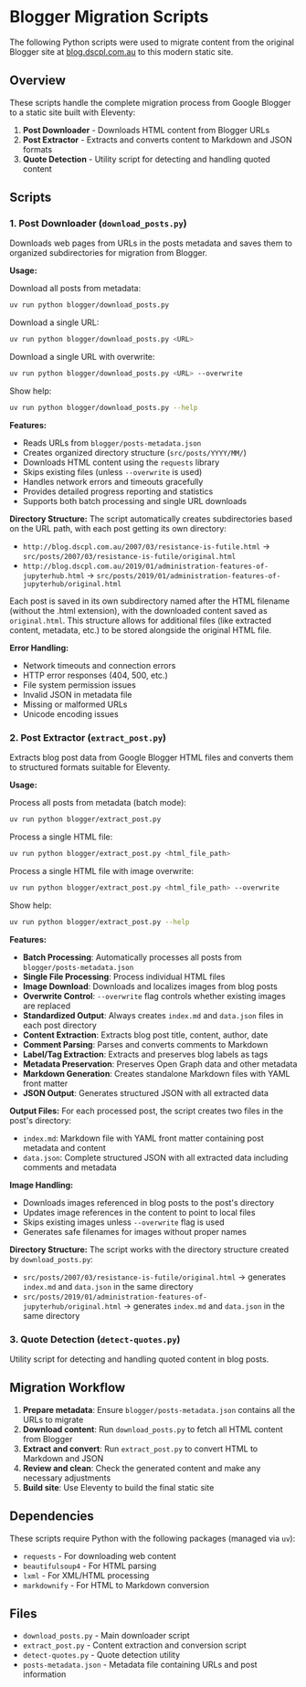 # Blogger Migration Scripts

The following Python scripts were used to migrate content from the original Blogger site at [blog.dscpl.com.au](http://blog.dscpl.com.au) to this modern static site.

## Overview

These scripts handle the complete migration process from Google Blogger to a static site built with Eleventy:

1. **Post Downloader** - Downloads HTML content from Blogger URLs
2. **Post Extractor** - Extracts and converts content to Markdown and JSON formats
3. **Quote Detection** - Utility script for detecting and handling quoted content

## Scripts

### 1. Post Downloader (`download_posts.py`)

Downloads web pages from URLs in the posts metadata and saves them to organized subdirectories for migration from Blogger.

**Usage:**

Download all posts from metadata:
```bash
uv run python blogger/download_posts.py
```

Download a single URL:
```bash
uv run python blogger/download_posts.py <URL>
```

Download a single URL with overwrite:
```bash
uv run python blogger/download_posts.py <URL> --overwrite
```

Show help:
```bash
uv run python blogger/download_posts.py --help
```

**Features:**
- Reads URLs from `blogger/posts-metadata.json`
- Creates organized directory structure (`src/posts/YYYY/MM/`)
- Downloads HTML content using the `requests` library
- Skips existing files (unless `--overwrite` is used)
- Handles network errors and timeouts gracefully
- Provides detailed progress reporting and statistics
- Supports both batch processing and single URL downloads

**Directory Structure:**
The script automatically creates subdirectories based on the URL path, with each post getting its own directory:
- `http://blog.dscpl.com.au/2007/03/resistance-is-futile.html` → `src/posts/2007/03/resistance-is-futile/original.html`
- `http://blog.dscpl.com.au/2019/01/administration-features-of-jupyterhub.html` → `src/posts/2019/01/administration-features-of-jupyterhub/original.html`

Each post is saved in its own subdirectory named after the HTML filename (without the .html extension), with the downloaded content saved as `original.html`. This structure allows for additional files (like extracted content, metadata, etc.) to be stored alongside the original HTML file.

**Error Handling:**
- Network timeouts and connection errors
- HTTP error responses (404, 500, etc.)
- File system permission issues
- Invalid JSON in metadata file
- Missing or malformed URLs
- Unicode encoding issues

### 2. Post Extractor (`extract_post.py`)

Extracts blog post data from Google Blogger HTML files and converts them to structured formats suitable for Eleventy.

**Usage:**

Process all posts from metadata (batch mode):
```bash
uv run python blogger/extract_post.py
```

Process a single HTML file:
```bash
uv run python blogger/extract_post.py <html_file_path>
```

Process a single HTML file with image overwrite:
```bash
uv run python blogger/extract_post.py <html_file_path> --overwrite
```

Show help:
```bash
uv run python blogger/extract_post.py --help
```

**Features:**
- **Batch Processing**: Automatically processes all posts from `blogger/posts-metadata.json`
- **Single File Processing**: Process individual HTML files
- **Image Download**: Downloads and localizes images from blog posts
- **Overwrite Control**: `--overwrite` flag controls whether existing images are replaced
- **Standardized Output**: Always creates `index.md` and `data.json` files in each post directory
- **Content Extraction**: Extracts blog post title, content, author, date
- **Comment Parsing**: Parses and converts comments to Markdown
- **Label/Tag Extraction**: Extracts and preserves blog labels as tags
- **Metadata Preservation**: Preserves Open Graph data and other metadata
- **Markdown Generation**: Creates standalone Markdown files with YAML front matter
- **JSON Output**: Generates structured JSON with all extracted data

**Output Files:**
For each processed post, the script creates two files in the post's directory:
- `index.md`: Markdown file with YAML front matter containing post metadata and content
- `data.json`: Complete structured JSON with all extracted data including comments and metadata

**Image Handling:**
- Downloads images referenced in blog posts to the post's directory
- Updates image references in the content to point to local files
- Skips existing images unless `--overwrite` flag is used
- Generates safe filenames for images without proper names

**Directory Structure:**
The script works with the directory structure created by `download_posts.py`:
- `src/posts/2007/03/resistance-is-futile/original.html` → generates `index.md` and `data.json` in the same directory
- `src/posts/2019/01/administration-features-of-jupyterhub/original.html` → generates `index.md` and `data.json` in the same directory

### 3. Quote Detection (`detect-quotes.py`)

Utility script for detecting and handling quoted content in blog posts.

## Migration Workflow

1. **Prepare metadata**: Ensure `blogger/posts-metadata.json` contains all the URLs to migrate
2. **Download content**: Run `download_posts.py` to fetch all HTML content from Blogger
3. **Extract and convert**: Run `extract_post.py` to convert HTML to Markdown and JSON
4. **Review and clean**: Check the generated content and make any necessary adjustments
5. **Build site**: Use Eleventy to build the final static site

## Dependencies

These scripts require Python with the following packages (managed via `uv`):
- `requests` - For downloading web content
- `beautifulsoup4` - For HTML parsing
- `lxml` - For XML/HTML processing
- `markdownify` - For HTML to Markdown conversion

## Files

- `download_posts.py` - Main downloader script
- `extract_post.py` - Content extraction and conversion script
- `detect-quotes.py` - Quote detection utility
- `posts-metadata.json` - Metadata file containing URLs and post information
